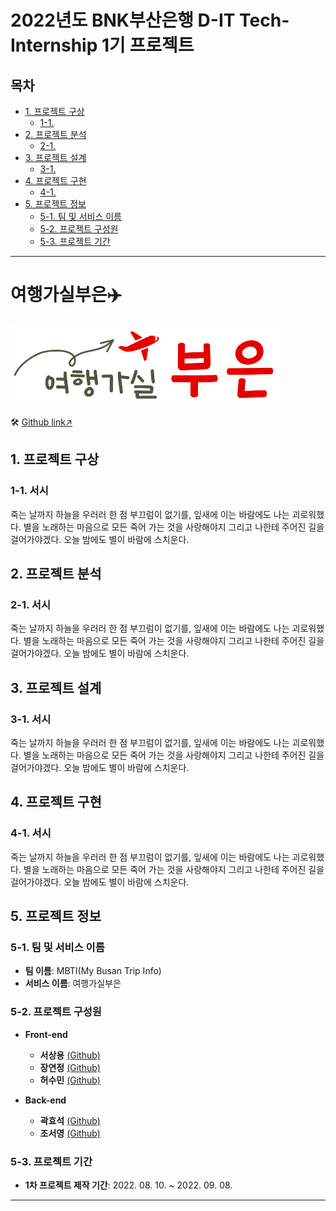# 2022년도 BNK부산은행 D-IT Tech-Internship 1기 프로젝트

## 목차

- [1. 프로젝트 구상](#1.-프로젝트-구상)
    - [1-1. ]()
- [2. 프로젝트 분석](#2.-프로젝트-분석)
    - [2-1. ]()
- [3. 프로젝트 설계](#3.-프로젝트-설계)
    - [3-1. ]()
- [4. 프로젝트 구현](#4.-프로젝트-구현)
    - [4-1. ]()
- [5. 프로젝트 정보](#5.-프로젝트-정보)
    - [5-1. 팀 및 서비스 이름](#5-1.-팀-및-서비스-이름)
    - [5-2. 프로젝트 구성원](#5-2.-프로젝트-구성원)
    - [5-3. 프로젝트 기간](#5-3.-프로젝트-기간)

***

# 여행가실부은✈️
![로고이미지](./docImage/mbti.png)

🛠 [Github link↗](https://github.com/ssy0061/MyBusanTripInfo)


## 1. 프로젝트 구상

### 1-1. 서시
죽는 날까지 하늘을 우러러 한 점 부끄럼이 없기를, 잎새에 이는 바람에도 나는 괴로워했다. 별을 노래하는 마음으로 모든 죽어 가는 것을 사랑해야지 그리고 나한테 주어진 길을 걸어가야겠다. 오늘 밤에도 별이 바람에 스치운다.


## 2. 프로젝트 분석

### 2-1. 서시
죽는 날까지 하늘을 우러러 한 점 부끄럼이 없기를, 잎새에 이는 바람에도 나는 괴로워했다. 별을 노래하는 마음으로 모든 죽어 가는 것을 사랑해야지 그리고 나한테 주어진 길을 걸어가야겠다. 오늘 밤에도 별이 바람에 스치운다.


## 3. 프로젝트 설계

### 3-1. 서시
죽는 날까지 하늘을 우러러 한 점 부끄럼이 없기를, 잎새에 이는 바람에도 나는 괴로워했다. 별을 노래하는 마음으로 모든 죽어 가는 것을 사랑해야지 그리고 나한테 주어진 길을 걸어가야겠다. 오늘 밤에도 별이 바람에 스치운다.


## 4. 프로젝트 구현

### 4-1. 서시
죽는 날까지 하늘을 우러러 한 점 부끄럼이 없기를, 잎새에 이는 바람에도 나는 괴로워했다. 별을 노래하는 마음으로 모든 죽어 가는 것을 사랑해야지 그리고 나한테 주어진 길을 걸어가야겠다. 오늘 밤에도 별이 바람에 스치운다.


## 5. 프로젝트 정보

### 5-1. 팀 및 서비스 이름
- **팀 이름**: MBTI(My Busan Trip Info)
- **서비스 이름**: 여행가실부은

### 5-2. 프로젝트 구성원
- **Front-end**
    - **서상용** [(Github)](https://github.com/ssy0061)
    - **장연정** [(Github)](https://github.com/yjungs2)
    - **허수민** [(Github)](https://github.com/acetyl-CoA)

- **Back-end**
    - **곽효석** [(Github)](https://github.com/kkhsuk)
    - **조서영** [(Github)](https://github.com/choseoyeong)

### 5-3. 프로젝트 기간
- **1차 프로젝트 제작 기간**: 2022. 08. 10. ~ 2022. 09. 08.


***